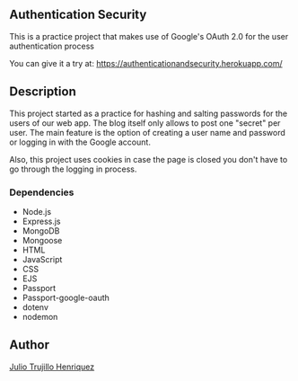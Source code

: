 ## Authentication Security

This is a practice project that makes use of Google's OAuth 2.0 for the user authentication process 

You can give it a try at: https://authenticationandsecurity.herokuapp.com/

## Description

This project started as a practice for hashing and salting passwords for the users of our web app.
The blog itself only allows to post one "secret" per user. The main feature is the option of creating a user name and
password or logging in with the Google account.

Also, this project uses cookies in case the page is closed you don't have to go through the logging in process.

### Dependencies

* Node.js
* Express.js
* MongoDB
* Mongoose
* HTML
* JavaScript
* CSS
* EJS
* Passport
* Passport-google-oauth
* dotenv
* nodemon

## Author

[Julio Trujillo Henriquez](https://www.linkedin.com/in/juliotrujilloh/)
